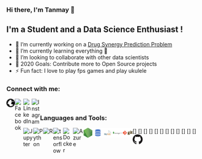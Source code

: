 ### Hi there, I'm Tanmay 👋

## I'm a Student and a Data Science Enthusiast !
- 🔭 I’m currently working on a [Drug Synergy Prediction Problem](https://drugcomb.fimm.fi/)
- 🌱 I’m currently learning everything 🤣
- 👯 I’m looking to collaborate with other data scientists
- 🥅 2020 Goals: Contribute more to Open Source projects
- ⚡ Fun fact: I love to play fps games and play ukulele

### Connect with me:

[<img align="left" alt="Latest Project" width="22px" src="https://raw.githubusercontent.com/iconic/open-iconic/master/svg/globe.svg" />](https://flow-classification.herokuapp.com/#/)
[<img align="left" alt="Facebook" width="22px" src="https://cdn.jsdelivr.net/npm/simple-icons@v3/icons/youtube.svg" />](https://www.facebook.com/tanmay2771999)
[<img align="left" alt="LinkedIn" width="22px" src="https://cdn.jsdelivr.net/npm/simple-icons@v3/icons/linkedin.svg" />](https://www.linkedin.com/in/tam27/)
[<img align="left" alt="Instagram" width="22px" src="https://cdn.jsdelivr.net/npm/simple-icons@v3/icons/instagram.svg" />](https://www.instagram.com/unkletam/)

<br />

### Languages and Tools:

[<img align="left" alt="Jupyter" width="26px" src="https://upload.wikimedia.org/wikipedia/commons/thumb/3/38/Jupyter_logo.svg/1200px-Jupyter_logo.svg.png" />]
[<img align="left" alt="Python" width="26px" src="https://upload.wikimedia.org/wikipedia/commons/thumb/c/c3/Python-logo-notext.svg/600px-Python-logo-notext.svg.png" />]
[<img align="left" alt="R" width="26px" src="https://www.r-project.org/logo/Rlogo.png" />]
[<img align="left" alt="tensorflow" width="26px" src="https://upload.wikimedia.org/wikipedia/commons/thumb/2/2d/Tensorflow_logo.svg/1200px-Tensorflow_logo.svg.png" />]
[<img align="left" alt="Docker" width="26px" src="https://www.docker.com/sites/default/files/d8/2019-07/Moby-logo.png" />]
[<img align="left" alt="Azure" width="26px" src="https://w7.pngwing.com/pngs/506/1012/png-transparent-microsoft-azure-cloud-computing-amazon-web-services-logo-cloud-computing-blue-angle-text.png" />]
[<img align="left" alt="Node.js" width="26px" src="https://raw.githubusercontent.com/github/explore/80688e429a7d4ef2fca1e82350fe8e3517d3494d/topics/nodejs/nodejs.png" />]
[<img align="left" alt="SQL" width="26px" src="https://raw.githubusercontent.com/github/explore/80688e429a7d4ef2fca1e82350fe8e3517d3494d/topics/sql/sql.png" />]
[<img align="left" alt="MySQL" width="26px" src="https://raw.githubusercontent.com/github/explore/80688e429a7d4ef2fca1e82350fe8e3517d3494d/topics/mysql/mysql.png" />]
[<img align="left" alt="MongoDB" width="26px" src="https://raw.githubusercontent.com/github/explore/80688e429a7d4ef2fca1e82350fe8e3517d3494d/topics/mongodb/mongodb.png" />]
[<img align="left" alt="Git" width="26px" src="https://raw.githubusercontent.com/github/explore/80688e429a7d4ef2fca1e82350fe8e3517d3494d/topics/git/git.png" />]
[<img align="left" alt="GitHub" width="26px" src="https://raw.githubusercontent.com/github/explore/78df643247d429f6cc873026c0622819ad797942/topics/github/github.png" />]


<br />
<br />
